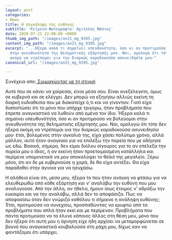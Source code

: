 ```yaml
---
layout: post
categories:
- News
title: Η συγκάληψη της ευθύνης
subtitle: 'Κείμενο-Φωτογραφία: Αχιλλέας Νάσιος'
date: 2020-07-21 22:00:00 +0000
thumb_img_path: "/images/an21_mg_9395.jpg"
content_img_path: "/images/an21_mg_9395.jpg"
excerpt: "...Ήξερα καλά τι σημαίνει υπευθυνότητα, όσο κι αν προτιμούσα να βολεύομαι
  στην ανευθυνότητα της θεληματικής εξάρτησής μου. Ναι, ομολογώ ότι τότε δεν ήξερα
  ακόμη να ντρέπομαι για την διαρκώς καραδοκούσα ασυνειδησία μου·"
canonical_url: "/images/an21_mg_9395.jpg"

---
```

Συνέχεια απο:<a href="https://hocusphotus.com/posts/anodus-21/" target="blank"> Συμμαχώντας με τη στιγμή</a>

Αυτό που σε κάνει να χαίρεσαι, είναι μέσα σου. Είναι ανεξέλεγκτο, όμως σε κυβερνά και σε ελέγχει. Δεν μπορώ να εξηγήσω αλλιώς εκείνη τη διαρκή ευδιαθεσία που με διακατείχε ό,τι και να γίνονταν. Γιατί είχα διαπιστώσει ότι το μόνο που υπήρχε τριγύρω, ήταν προβλήματα που έπρεπε αναγκαστικά να λυθούν από εμένα τον ίδιο. Ήξερα καλά τι σημαίνει υπευθυνότητα, όσο κι αν προτιμούσα να βολεύομαι στην ανευθυνότητα της θεληματικής εξάρτησής μου. Ναι, ομολογώ ότι τότε δεν ήξερα ακόμη να ντρέπομαι για την διαρκώς καραδοκούσα ασυνειδησία μου· έτσι, βολεμένος στην αγκαλιά της, είχα χάσει πολύτιμο χρόνο, αλλά μάλλον, αυτό ήταν αναγκαίο για να επιλέξω την πορεία που με οδήγησε ως εδώ. Βασικά, σήμερα, δεν είμαι διόλου σίγουρος για το αν επέλεξα την πορεία μου ο ίδιος, ή αν εκείνη ήταν προετοιμασμένη κατάλληλα και περίμενε υπομονετικά να μου αποκαλύψει το θεϊκό της μεγαλείο. Ξέρω μόνο, ότι αν δε με κυβερνούσε η χαρά, δε θα είχα αντέξει. Θα είχα παραδοθεί στην άγνοια για να ησυχάσω.

Η αλήθεια είναι ότι, μέσα μου, ήξερα το που ήταν ανάγκη να φτάσω για να ελευθερωθώ από κάθε εξάρτηση και ν’ αναλάβω την ευθύνη που μου αναλογούσε. Από την άλλη, αν ήθελα, ήμουν ίσως έτοιμος ν’ αδράξω την ευκαιρία και να την αναλάβω, αλλά δεν το αποφάσιζα. Πως να αποφασίσω όταν δεν γνώριζα καθόλου τι σήμαινε η ανάληψη ευθύνης; Έτσι, προτιμούσα να συνεχίσω, προσπαθώντας να κρυφτώ από τα προβλήματα που απλά ήταν εκεί και με περίμεναν. Προβλήματα που πάντα προτιμούσα να τα έλυνε κάποιος άλλος στη θέση μου, μόνο που δεν ήξερα ότι αυτή μου η άρνηση είχε ήδη αρχίσει να μεταμορφώνεται σε βουνό που αναγκαστικά κουβαλούσα στη ράχη μου, δίχως καν να φαντάζομαι ότι υπάρχει.